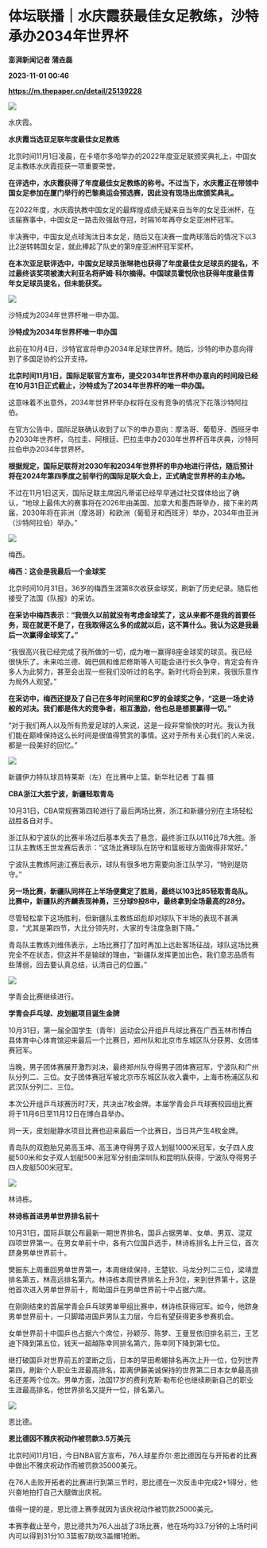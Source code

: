 # 体坛联播｜水庆霞获最佳女足教练，沙特承办2034年世界杯
**澎湃新闻记者 蒲垚磊**

**2023-11-01 00:46**

**https://m.thepaper.cn/detail/25139228**

![](https://imagecloud.thepaper.cn/thepaper/image/276/481/573.jpg)

水庆霞。

**水庆霞当选亚足联年度最佳女足教练**

北京时间11月1日凌晨，在卡塔尔多哈举办的2022年度亚足联颁奖典礼上，中国女足主教练水庆霞揽获一项重要荣誉。

**在评选中，水庆霞获得了年度最佳女足教练的称号。不过当下，水庆霞正在带领中国女足参加在厦门举行的巴黎奥运会预选赛，因此没有现场出席颁奖典礼。**

在2022年度，水庆霞执教中国女足的最辉煌成绩无疑来自当年的女足亚洲杯，在该届赛事中，中国女足一路击败强敌夺冠，时隔16年再夺女足亚洲杯冠军。

半决赛中，中国女足点球淘汰日本女足，随后又在决赛一度两球落后的情况下以3比2逆转韩国女足，就此捧起了队史的第9座亚洲杯冠军奖杯。

**在本次亚足联评选中，中国女足球员张琳艳也获得了年度最佳女足球员的提名，不过最终该奖项被澳大利亚名将萨姆·科尔摘得。中国球员霍悦欣也获得年度最佳青年女足球员提名，但未能获奖。**

![](https://imagecloud.thepaper.cn/thepaper/image/276/481/571.jpg)

沙特成为2034年世界杯唯一申办国。

**沙特成为2034年世界杯唯一申办国**

此前在10月4日，沙特官宣将申办2034年足球世界杯。随后，沙特的申办意向得到了多国足协的公开支持。

**北京时间11月1日，国际足联官方宣布，提交2034年世界杯申办意向的时间段已经在10月31日正式截止，沙特成为了2034年世界杯的唯一申办国。**

这意味着不出意外，2034年世界杯举办权将在没有竞争的情况下花落沙特阿拉伯。

在官方公告中，国际足联确认收到了以下的申办意向：摩洛哥、葡萄牙、西班牙申办2030年世界杯，乌拉圭、阿根廷、巴拉圭申办2030年世界杯百年庆典，沙特阿拉伯申办2034年世界杯。

**根据规定，国际足联将对2030年和2034年世界杯的申办地进行评估，随后预计将在2024年第四季度之前举行的国际足联大会上，正式确定世界杯的主办地。**

不过在11月1日这天，国际足联主席因凡蒂诺已经早早通过社交媒体给出了确认，“地球上最伟大的赛事将在2026年由美国、加拿大和墨西哥举办，接下来的两届，2030年将在非洲（摩洛哥）和欧洲（葡萄牙和西班牙）举办，2034年由亚洲（沙特阿拉伯）举办。”

![](https://imagecloud.thepaper.cn/thepaper/image/276/481/575.jpg)

梅西。

**梅西：这会是我最后一个金球奖**

北京时间10月31日，36岁的梅西生涯第8次收获金球奖，刷新了历史纪录。随后他接受了法国《队报》的采访。

**在采访中梅西表示：“我很久以前就没有考虑金球奖了，这从来都不是我的首要任务，现在就更不是了，在我取得这么多的成就以后，这不算什么。我认为这是我最后一次赢得金球奖了。”**

“我很高兴我已经完成了我所做的一切，成为唯一赢得8座金球奖的球员。我已经很快乐了。未来哈兰德、姆巴佩和维尼修斯等人可能会进行长久争夺，肯定会有许多人为此努力，甚至会出现一些我们没听过的名字。新时代将会到来，我很乐意作为局外人观望。”

**在采访中，梅西还提及了自己在多年时间里和C罗的金球奖之争，“这是一场史诗般的对决。我们都是伟大的竞争者，相互激励，他也总是想要赢得一切。”**

“对于我们两人以及所有热爱足球的人来说，这是一段非常愉快的时光。我认为我们能在巅峰保持这么长时间是很值得赞赏的事情。这对于所有关心我们的人来说，都是一段美好的回忆。”

![](https://imagecloud.thepaper.cn/thepaper/image/276/481/582.jpg)

新疆伊力特队球员特莱斯（左）在比赛中上篮。新华社记者 丁磊 摄

**CBA浙江大胜宁波，新疆轻取青岛**

10月31日，CBA常规赛第四轮进行了最后两场比赛，浙江和新疆分别在主场轻松战胜各自对手。

浙江队和宁波队的比赛半场过后基本失去了悬念，最终浙江队以116比78大胜。浙江队主教练王世龙赛后表示：“这场比赛球队在防守和篮板球方面做得非常好。”

宁波队主教练阿迪江赛后表示，球队有很多地方需要向浙江队学习，“特别是防守。”

**另一场比赛，新疆队同样在上半场便奠定了胜局，最终以103比85轻取青岛队。比赛中，新疆队的齐麟表现神勇，三分球9投8中，最终拿到全场最高的28分。**

尽管轻松拿下这场胜利，但新疆队主教练邱彪却对球队下半场的表现不甚满意，“尤其是第四节，大比分领先时，大家的专注度急剧下降。”

青岛队主教练刘维伟表示，上场比赛打了加时再加上远赴客场征战，球队这场比赛完全不在状态，但这并不是输球的理由，“新疆队发挥更加出色，我们意志品质有些薄弱，回去要认真总结，认清自己的位置。”

![](https://imagecloud.thepaper.cn/thepaper/image/276/481/570.jpg)

学青会比赛继续进行。

**学青会乒乓球、皮划艇项目诞生金牌**

10月31日，第一届全国学生（青年）运动会公开组乒乓球比赛在广西玉林市博白县体育中心体育馆迎来最后一个比赛日，郑州队和北京市东城区队分获男、女团体赛冠军。

当晚，男子团体赛展开激烈对决，最终郑州队夺得男子团体赛冠军，宁波队和广州队分列二、三位。女子团体赛冠军被北京市东城区队收入囊中，上海市杨浦区队和武汉队分列二、三位。

本次公开组乒乓球赛历时7天，共决出7枚金牌。本届学青会乒乓球赛校园组比赛将于11月6日至11月12日在博白县举办。

同一天，皮划艇静水项目比赛也迎来最后一个比赛日，当日共产生4枚金牌。

青岛队的双胞胎兄弟高玉坤、高玉涛夺得男子双人划艇1000米冠军，女子四人皮艇500米和女子双人划艇500米冠军分别由深圳队和昆明队获得，宁波队夺得男子四人皮艇500米冠军。

![](https://imagecloud.thepaper.cn/thepaper/image/276/481/572.jpg)

林诗栋。

**林诗栋首进男单世界排名前十**

10月31日，国际乒联公布最新一期世界排名，国乒占据男单、女单、男双、混双四项世界第一。在男女单前十中，各有六位国乒选手，林诗栋排名上升三位，首次跻身男单世界前十。

樊振东上周重回男单世界第一，本周继续保持，王楚钦、马龙分列二三位，梁靖崑排名第五，林高远排名第六。林诗栋本周世界排名上升3位，来到世界第十，这是他首次进入男单世界前十，帮助国乒在男单世界前十中占据六席。

在刚刚结束的首届学青会乒乓球男单甲组比赛中，林诗栋获得冠军。如今，他跻身男单世界前十，一只脚踏进国乒男队主力层，今后有望获得更多参赛机会。

女单世界前十中国乒也占据六个席位，孙颖莎、陈梦、王曼昱依旧排名前三，王艺迪下降到第五位，钱天一超越陈幸同排名第六，陈幸同下降到第七位。

继打破国乒对世界前五的垄断之后，日本的早田希娜排名再次上升一位，位列世界第四，刷新个人职业生涯最高排名，距离伊藤美诚保持的世界第二日本女单最高排名还差两个位次。男单方面，法国17岁的费利克斯·勒布伦也继续刷新自己的职业生涯最高排名，他世界排名又提升一位，排名第八。

![](https://imagecloud.thepaper.cn/thepaper/image/276/481/574.jpg)

恩比德。

**恩比德因不雅庆祝动作被罚款3.5万美元**

北京时间11月1日，今日NBA官方宣布，76人球星乔尔·恩比德因在与开拓者的比赛中做出不雅庆祝动作而被罚款35000美元。

在76人击败开拓者的比赛进行到第三节时，恩比德在一次反击中完成2+1得分，他兴奋地拍打自己大腿做出庆祝。

值得一提的是，恩比德上赛季就因为该庆祝动作被罚款25000美元。

本赛季截止至今，恩比德共为76人出战了3场比赛，他在场均33.7分钟的上场时间内可以得到31分10.3篮板7助攻3盖帽1抢断。